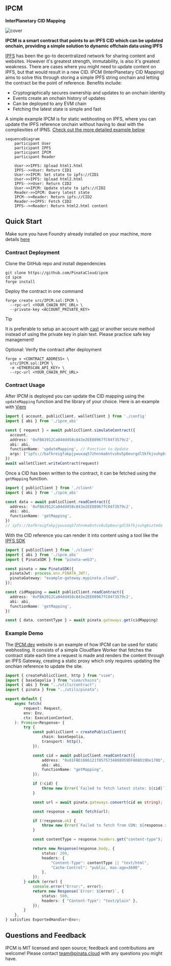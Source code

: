 ## IPCM

**InterPlanetary CID Mapping**

![cover](https://dweb.mypinata.cloud/ipfs/bafkreigsap637s5qtmp2cqomi3tkjlz62pet35x3cfbjqzh7mmbioiooei)

**IPCM is a smart contract that points to an IPFS CID which can be updated onchain, providing a simple solution to dynamic offchain data using IPFS**

[IPFS](https://ipfs.io) has been the go-to decentralized network for sharing content and websites. However it's greatest strength, immutability, is also it's greatest weakness. There are cases where you might need to update content on IPFS, but that would result in a new CID. IPCM (InterPlanetary CID Mapping) aims to solve this through storing a simple IPFS string onchain and letting the contract be the point of reference. Benefits include:

- Cryptographically secures ownership and updates to an onchain identity
- Events create an onchain history of updates
- Can be deployed to any EVM chain
- Fetching the latest state is simple and fast

A simple example IPCM is for static webhosting on IPFS, where you can update the IPFS reference onchain without having to deal with the compliexities of IPNS. [Check out the more detailed example below](#example-demo)

```mermaid
sequenceDiagram
    participant User
    participant IPFS
    participant IPCM
    participant Reader

    User->>IPFS: Upload html1.html
    IPFS-->>User: Return CID1
    User->>IPCM: Set state to ipfs://CID1
    User->>IPFS: Upload html2.html
    IPFS-->>User: Return CID2
    User->>IPCM: Update state to ipfs://CID2
    Reader->>IPCM: Query latest state
    IPCM-->>Reader: Return ipfs://CID2
    Reader->>IPFS: Fetch CID2
    IPFS-->>Reader: Return html2.html content
```

## Quick Start

Make sure you have Foundry already installed on your machine, more details [here](https://book.getfoundry.sh/getting-started/installation)

### Contract Deployment

Clone the GitHub repo and install dependencies

```
git clone https://github.com/PinataCloud/ipcm
cd ipcm
forge install
```

Deploy the contract in one command

```
forge create src/IPCM.sol:IPCM \
  --rpc-url <YOUR_CHAIN_RPC_URL> \
  --private-key <ACCOUNT_PRIVATE_KEY>
```

> [!TIP]
> It is preferable to setup an account with [cast](https://book.getfoundry.sh/tutorials/best-practices?highlight=wallet#private-key-management) or another secure method instead of using the private key in plain text. Please practice safe key management!

Optional: Verify the contract after deployment

```
forge v <CONTRACT_ADDRESS> \
  src/IPCM.sol:IPCM \
  -e <ETHERSCAN_API_KEY> \
  --rpc-url <YOUR_CHAIN_RPC_URL>
```

### Contract Usage

After IPCM is deployed you can update the CID mapping using the `updateMapping` function and the library of your choice. Here is an example with [Viem](https://viem.sh/docs/contract/writeContract#writecontract)

```typescript
import { account, publicClient, walletClient } from './config'
import { abi } from './ipcm_abi'

const { request } = await publicClient.simulateContract({
  account,
  address: '0xFBA3912Ca04dd458c843e2EE08967fC04f3579c2',
  abi: abi,
  functionName: 'updateMapping', // Function to Update
  args: ["ipfs://bafkreigfakpjywuxaq57zhnnma6ntvs6u5p6eurgdl5kfkjvuhg6sztmda"] // IPFS CID args
})
await walletClient.writeContract(request)
```

Once a CID has been written to the contract, it can be fetched using the `getMapping` function.

```typescript
import { publicClient } from './client'
import { abi } from './ipcm_abi'

const data = await publicClient.readContract({
  address: '0xFBA3912Ca04dd458c843e2EE08967fC04f3579c2',
  abi: abi,
  functionName: 'getMapping',
})
// ipfs://bafkreigfakpjywuxaq57zhnnma6ntvs6u5p6eurgdl5kfkjvuhg6sztmda
```

With the CID reference you can render it into content using a tool like the [IPFS SDK](https://docs.pinata.cloud/web3/sdk)

```typescript
import { publicClient } from './client'
import { abi } from './ipcm_abi'
import { PinataSDK } from "pinata-web3";

const pinata = new PinataSDK({
  pinataJwt: process.env.PINATA_JWT!,
  pinataGateway: "example-gateway.mypinata.cloud",
});

const cidMapping = await publicClient.readContract({
  address: '0xFBA3912Ca04dd458c843e2EE08967fC04f3579c2',
  abi: abi,
  functionName: 'getMapping',
})

const { data, contentType } = await pinata.gateways.get(cidMapping)
```

### Example Demo

The [IPCM.dev](https://ipfs.dev) website is an example of how IPCM can be used for static webhosting. It consists of a simple Cloudflare Worker that fetches the contract state each time a request is made and renders the content through an IPFS Gateway, creating a static proxy which only requires updating the onchian reference to update the site.

```typescript
import { createPublicClient, http } from "viem";
import { baseSepolia } from "viem/chains";
import { abi } from "../utils/contract";
import { pinata } from "../utils/pinata";

export default {
	async fetch(
		request: Request,
		env: Env,
		ctx: ExecutionContext,
	): Promise<Response> {
		try {
			const publicClient = createPublicClient({
				chain: baseSepolia,
				transport: http(),
			});

			const cid = await publicClient.readContract({
				address: "0x81FBD1886121f8575734808959DF808D19De170D",
				abi: abi,
				functionName: "getMapping",
			});

			if (!cid) {
				throw new Error(`Failed to fetch latest state: ${cid}`);
			}

			const url = await pinata.gateways.convert(cid as string);

			const response = await fetch(url);

			if (!response.ok) {
				throw new Error(`Failed to fetch from CDN: ${response.statusText}`);
			}

			const contentType = response.headers.get("content-type");

			return new Response(response.body, {
				status: 200,
				headers: {
					"Content-Type": contentType || "text/html",
					"Cache-Control": "public, max-age=3600",
				},
			});
		} catch (error) {
			console.error("Error:", error);
			return new Response(`Error: ${error}`, {
				status: 500,
				headers: { "Content-Type": "text/plain" },
			});
		}
	},
} satisfies ExportedHandler<Env>;
```

## Questions and Feedback

IPCM is MIT licensed and open source; feedback and contributions are welcome! Please contact [team@pinata.cloud](mailto:team@pinata.cloud) with any questions you might have.
